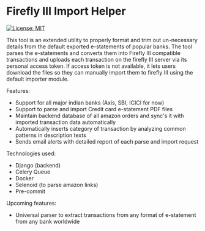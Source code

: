 # Firefly III Import Helper

[![License: MIT](https://img.shields.io/badge/License-MIT-yellow.svg)](https://opensource.org/licenses/MIT)



This tool is an extended utility to properly format and trim out un-necessary details from the default exported e-statements of popular banks. The tool parses the e-statements and converts them into Firefly III compatible transactions and uploads each transaction on the firefly III server via its personal access token. If access token is not available, it lets users download the files so they can manually import them to firefly III using the default importer module.

Features:

- Support for all major indian banks (Axis, SBI, ICICI for now)
- Support to parse and import Credit card e-statement PDF files
- Maintain backend database of all amazon orders and sync's it with imported transaction data automatically
- Automatically inserts category of transaction by analyzing common patterns in description texts
- Sends email alerts with detailed report of each parse and import request

Technologies used:
- Django (backend)
- Celery Queue
- Docker
- Selenoid (to parse amazon links)
- Pre-commit


Upcoming features:
- Universal parser to extract transactions from any format of e-statement from any bank worldwide
